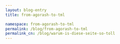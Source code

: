 ```yaml
---
layout: blog-entry
title: from-agorash-to-tml

namespace: from-agorash-to-tml
permalink: /blog/from-agorash-to-tml
permalink_cn: /blog/warum-is-diese-seite-so-toll
---
```



